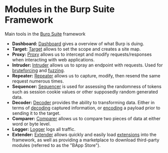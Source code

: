 # Modules in the Burp Suite Framework

Main tools in the [Burp Suite](Burp%20Suite.md) framework 

- **Dashboard:** [Dashboard](Dashboard.md) gives a overview of what Burp is duing.
- **Target:** [Target](Target.md) allows to set the scope and creates a site map.
- **Proxy:** [Proxy](Proxy.md) allows us to intercept and modify requests/responses when interacting with web applications.
- **Intruder:** [Intruder](Intruder) allows us to spray an endpoint with requests. Used for [bruteforcing](bruteforcing) and [fuzzing](fuzzing).
- **Repeater:** [Repeater](Repeater.md) allows us to capture, modify, then resend the same request numerous times.
- **Sequencer:** [Sequencer](Sequencer) is used for assessing the randomness of tokens such as session cookie values or other supposedly random generated data.
- **Decoder:** [Decoder](Decoder) provides the ability to transforming data. Either in terms of [decoding](decoding) captured information, or [encoding](encoding) a payload prior to sending it to the target.
- **Comparer:** [Comparer](Comparer) allows us to compare two pieces of data at either word or byte level.
- **Logger:** [Logger](Logger) logs all traffic.
- **Extender:** [Extender](Extender.md) allows quickly and easily load [extensions](extensions.md) into the framework, as well as providing a marketplace to download third-party modules (referred to as the "BApp Store").